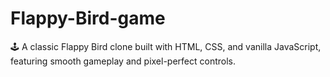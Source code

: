 # Flappy-Bird-game
🕹️ A classic Flappy Bird clone built with HTML, CSS, and vanilla JavaScript, featuring smooth gameplay and pixel-perfect controls.
